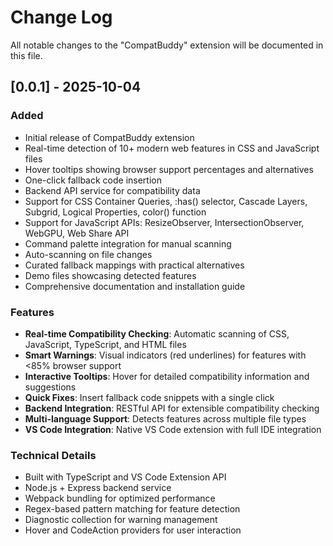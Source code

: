 # Change Log

All notable changes to the "CompatBuddy" extension will be documented in this file.

## [0.0.1] - 2025-10-04

### Added
- Initial release of CompatBuddy extension
- Real-time detection of 10+ modern web features in CSS and JavaScript files
- Hover tooltips showing browser support percentages and alternatives
- One-click fallback code insertion
- Backend API service for compatibility data
- Support for CSS Container Queries, :has() selector, Cascade Layers, Subgrid, Logical Properties, color() function
- Support for JavaScript APIs: ResizeObserver, IntersectionObserver, WebGPU, Web Share API
- Command palette integration for manual scanning
- Auto-scanning on file changes
- Curated fallback mappings with practical alternatives
- Demo files showcasing detected features
- Comprehensive documentation and installation guide

### Features
- **Real-time Compatibility Checking**: Automatic scanning of CSS, JavaScript, TypeScript, and HTML files
- **Smart Warnings**: Visual indicators (red underlines) for features with <85% browser support
- **Interactive Tooltips**: Hover for detailed compatibility information and suggestions
- **Quick Fixes**: Insert fallback code snippets with a single click
- **Backend Integration**: RESTful API for extensible compatibility checking
- **Multi-language Support**: Detects features across multiple file types
- **VS Code Integration**: Native VS Code extension with full IDE integration

### Technical Details
- Built with TypeScript and VS Code Extension API
- Node.js + Express backend service
- Webpack bundling for optimized performance
- Regex-based pattern matching for feature detection
- Diagnostic collection for warning management
- Hover and CodeAction providers for user interaction